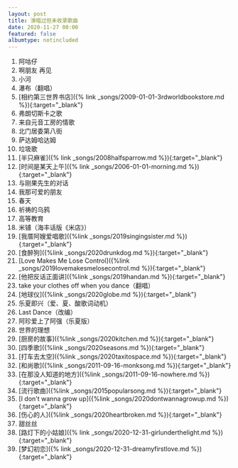 ```yaml
---
layout: post
title: 演唱过但未收录歌曲
date: 2020-11-27 00:00
featured: false
albumtype: notincluded
---
```


1. 阿咕仔
2. 啊朋友 再见
3. 小河
4. 瀑布（翻唱）
5. [相约第三世界书店]({% link _songs/2009-01-01-3rdworldbookstore.md %}){:target="_blank"}
6. 弗朗切斯卡之歌
7. 来自元音工房的情歌
8. 北门居委第八街
9. 萨达姆哈达姆
10. 垃圾歌
11. [半只麻雀]({% link _songs/2008halfsparrow.md %}){:target="_blank"}
12. [时间是某天上午]({% link _songs/2006-01-01-morning.md %}){:target="_blank"}
13. 与刚果先生的对话
14. 我那可爱的朋友
15. 春天
16. 祈祷的乌鸦
17. 高等教育
18. 米铺（海丰话版《米店》）
19. [我厝阿嫂爱唱歌]({%link _songs/2019singingsister.md %}){:target="_blank"}
20. [食醉狗]({%link _songs/2020drunkdog.md %}){:target="_blank"}
21. [Love Makes Me Lose Control]({%link _songs/2019lovemakesmelosecontrol.md %}){:target="_blank"}
22. [他把反话正面讲]({%link _songs/2019handan.md %}){:target="_blank"}
23. take your clothes off when you dance（翻唱）
24. [地球仪]({%link _songs/2020globe.md %}){:target="_blank"}
25. 乐夏即兴（爱、夏、酸歌词动机）
26. Last Dance（改编）
27. 阿珍爱上了阿强（乐夏版）
28. 世界的理想
29. [厨房的故事]({%link _songs/2020kitchen.md %}){:target="_blank"}
30. [四季歌]({%link _songs/2020seasons.md %}){:target="_blank"}
31. [打车去太空]({%link _songs/2020taxitospace.md %}){:target="_blank"}
32. [和尚歌]({%link _songs/2011-09-16-monksong.md %}){:target="_blank"}
33. [在那没人知道的地方]({%link _songs/2011-09-16-nowhere.md %}){:target="_blank"}
34. [流行歌曲]({%link _songs/2015popularsong.md %}){:target="_blank"}
35. [I don't wanna grow up]({%link _songs/2020dontwannagrowup.md %}){:target="_blank"}
36. [伤心的人]({%link _songs/2020heartbroken.md %}){:target="_blank"}
37. 甜丝丝
38. [路灯下的小姑娘]({% link _songs/2020-12-31-girlunderthelight.md %}){:target="_blank"}
39. [梦幻初恋]({% link _songs/2020-12-31-dreamyfirstlove.md %}){:target="_blank"}
